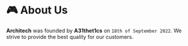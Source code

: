 # 🎮 About Us

**Architech** was founded by **A31thet1cs** on `18th of September 2022`. We strive to provide the best quality for our customers.
